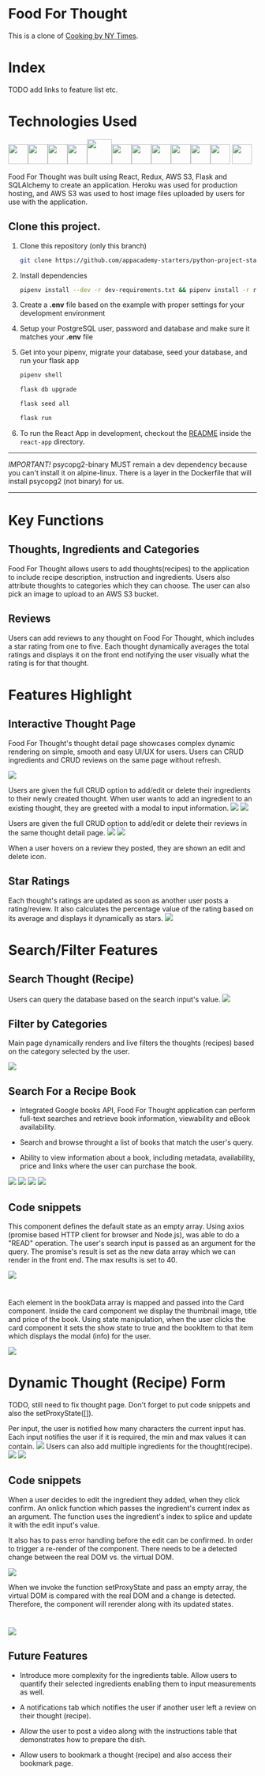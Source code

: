 # Food For Thought

This is a clone of [Cooking by NY Times](https://cooking.nytimes.com/).

# Index

TODO add links to feature list etc.

# Technologies Used

<img  src="https://cdn.jsdelivr.net/gh/devicons/devicon/icons/javascript/javascript-original.svg"  height=40/><img src="https://cdn.jsdelivr.net/gh/devicons/devicon/icons/react/react-original.svg" height=40/><img src="https://cdn.jsdelivr.net/gh/devicons/devicon/icons/redux/redux-original.svg" height=40/><img src="https://cdn.jsdelivr.net/gh/devicons/devicon/icons/flask/flask-original.svg" height=40/><img src="https://cdn.jsdelivr.net/gh/devicons/devicon/icons/python/python-original.svg" height=50/><img  src="https://cdn.jsdelivr.net/gh/devicons/devicon/icons/postgresql/postgresql-original.svg"  height=40/><img  src="https://cdn.jsdelivr.net/gh/devicons/devicon/icons/sqlalchemy/sqlalchemy-original.svg"  height=40/><img  src="https://cdn.jsdelivr.net/gh/devicons/devicon/icons/css3/css3-original.svg"  height=40/><img  src="https://cdn.jsdelivr.net/gh/devicons/devicon/icons/html5/html5-original.svg"  height=40/><img  src="https://cdn.jsdelivr.net/gh/devicons/devicon/icons/git/git-original.svg"  height=40/><img  src="https://cdn.jsdelivr.net/gh/devicons/devicon/icons/vscode/vscode-original.svg"  height=40/>
<img src="https://upload.wikimedia.org/wikipedia/commons/thumb/b/ba/Google_Books_logo_2015.svg/1280px-Google_Books_logo_2015.svg.png" height=40/>

Food For Thought was built using React, Redux, AWS S3, Flask and SQLAlchemy to create an application. Heroku was used for production hosting, and AWS S3 was used to host image files uploaded by users for use with the application.

## Clone this project.

1. Clone this repository (only this branch)

   ```bash
   git clone https://github.com/appacademy-starters/python-project-starter.git
   ```

2. Install dependencies

   ```bash
   pipenv install --dev -r dev-requirements.txt && pipenv install -r requirements.txt
   ```

3. Create a **.env** file based on the example with proper settings for your
   development environment
4. Setup your PostgreSQL user, password and database and make sure it matches your **.env** file

5. Get into your pipenv, migrate your database, seed your database, and run your flask app

   ```bash
   pipenv shell
   ```

   ```bash
   flask db upgrade
   ```

   ```bash
   flask seed all
   ```

   ```bash
   flask run
   ```

6. To run the React App in development, checkout the [README](./react-app/README.md) inside the `react-app` directory.

---

_IMPORTANT!_
psycopg2-binary MUST remain a dev dependency because you can't install it on alpine-linux.
There is a layer in the Dockerfile that will install psycopg2 (not binary) for us.

---

# Key Functions

## Thoughts, Ingredients and Categories

Food For Thought allows users to add thoughts(recipes) to the application to include recipe description, instruction and ingredients. Users also attribute thoughts to categories which they can choose. The user can also pick an image to upload to an AWS S3 bucket.

## Reviews

Users can add reviews to any thought on Food For Thought, which includes a star rating from one to five. Each thought dynamically averages the total ratings and displays it on the front end notifying the user visually what the rating is for that thought.

# Features Highlight

## Interactive Thought Page

Food For Thought's thought detail page showcases complex dynamic rendering on simple, smooth and easy UI/UX for users. Users can CRUD ingredients and CRUD reviews on the same page without refresh.

![](./images/thought_detail_top.png)

Users are given the full CRUD option to add/edit or delete their ingredients to their newly created thought. When user wants to add an ingredient to an existing thought, they are greeted with a modal to input information.
![](./images/thought_detail_ingredient_add.png)
![](./images/thought_ingredient_edit.png)

Users are given the full CRUD option to add/edit or delete their reviews in the same thought detail page.
![](./images/thought_review_post.png)
![](./images/thought_review_edit.png)

When a user hovers on a review they posted, they are shown an edit and delete icon.

## Star Ratings

Each thought's ratings are updated as soon as another user posts a rating/review. It also calculates the percentage value of the rating based on its average and displays it dynamically as stars.
![](./images/thought_main_featured.png)

# Search/Filter Features

## Search Thought (Recipe)

Users can query the database based on the search input's value.
![](./images/thought_search_query.png)

## Filter by Categories

Main page dynamically renders and live filters the thoughts (recipes) based on the category selected by the user.

![](./images/thought_categories_dessert.png)

## Search For a Recipe Book

- Integrated Google books API, Food For Thought application can perform full-text searches and retrieve book information, viewability and eBook availability.

- Search and browse throught a list of books that match the user's query.
- Ability to view information about a book, including metadata, availability, price and links where the user can purchase the book.

![](./images/thought_search_book.png)
![](./images/thought_main_book_search_query.png)
![](./images/thought_main_book_search_result.png)
![](./images/thought_main_book_search_modal.png)

## Code snippets

This component defines the default state as an empty array. Using axios (promise based HTTP client for browser and Node.js), was able to do a "READ" operation. The user's search input is passed as an argument for the query. The promise's result is set as the new data array which we can render in the front end. The max results is set to 40.

![](./images/thought_book_search_code.png)

#

Each element in the bookData array is mapped and passed into the Card component. Inside the card component we display the thumbnail image, title and price of the book. Using state manipulation, when the user clicks the card component it sets the show state to true and the bookItem to that item which displays the modal (info) for the user.

![](./images/thought_book_search_card_component.png)

# Dynamic Thought (Recipe) Form

TODO, still need to fix thought page. Don't forget to put code snippets and also the setProxyState([]).

Per input, the user is notified how many characters the current input has. Each input notifies the user if it is required, the min and max values it can contain.
![](./images/thought_form_display.png)
Users can also add multiple ingredients for the thought(recipe).
![](./images/thought_form_add_ingredient.png)
![](./images/thought_form_edit_ingredient.png)

## Code snippets

When a user decides to edit the ingredient they added, when they click confirm. An onlick function which passes the ingredient's current index as an argument. The function uses the ingredient's index to splice and update it with the edit input's value.

It also has to pass error handling before the edit can be confirmed. In order to trigger a re-render of the component. There needs to be a detected change between the real DOM vs. the virtual DOM.

![](./images/thought_form_add_error_setProxy.png)

When we invoke the function setProxyState and pass an empty array, the virtual DOM is compared with the real DOM and a change is detected. Therefore, the component will rerender along with its updated states.

#

![](./images/thought_form_setProxy_state.png)

## Future Features

- Introduce more complexity for the ingredients table. Allow users to quantify their selected ingredients enabling them to input measurements as well.

- A notifications tab which notifies the user if another user left a review on their thought (recipe).

- Allow the user to post a video along with the instructions table that demonstrates how to prepare the dish.

- Allow users to bookmark a thought (recipe) and also access their bookmark page.
